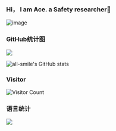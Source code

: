 ### Hi， I am Ace. a Safety researcher👋
![image](https://user-images.githubusercontent.com/74126951/204988383-04587a63-b899-4633-95b2-d74267205dd3.png)

### GitHub统计图
![](https://activity-graph.herokuapp.com/graph?username=huclilu&theme=github)


![all-smile's GitHub stats](https://github-readme-stats.vercel.app/api?username=huclilu&show_icons=true&theme=tokyonight)
### Visitor
![Visitor Count](https://profile-counter.glitch.me/huclilu/count.svg)

### 语言统计
![](https://github-readme-stats.vercel.app/api/top-langs/?username=huclilu&theme=dark&layout=compact)

